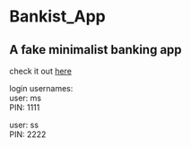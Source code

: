 <h1> Bankist_App </h1>
<h2>A  fake minimalist banking app</h2>

check it out <a href= "http://seidelmatt.com/Bankist_App/">here</a>

login usernames: <br>
user: ms <br>
PIN: 1111

user: ss <br>
PIN: 2222
